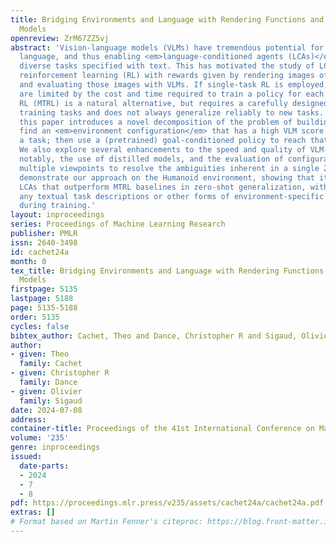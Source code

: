 ```yaml
---
title: Bridging Environments and Language with Rendering Functions and Vision-Language
  Models
openreview: ZrM67ZZ5vj
abstract: 'Vision-language models (VLMs) have tremendous potential for <em>grounding</em>
  language, and thus enabling <em>language-conditioned agents (LCAs)</em> to perform
  diverse tasks specified with text. This has motivated the study of LCAs based on
  reinforcement learning (RL) with rewards given by rendering images of an environment
  and evaluating those images with VLMs. If single-task RL is employed, such approaches
  are limited by the cost and time required to train a policy for each new task. Multi-task
  RL (MTRL) is a natural alternative, but requires a carefully designed corpus of
  training tasks and does not always generalize reliably to new tasks. Therefore,
  this paper introduces a novel decomposition of the problem of building an LCA: first
  find an <em>environment configuration</em> that has a high VLM score for text describing
  a task; then use a (pretrained) goal-conditioned policy to reach that configuration.
  We also explore several enhancements to the speed and quality of VLM-based LCAs,
  notably, the use of distilled models, and the evaluation of configurations from
  multiple viewpoints to resolve the ambiguities inherent in a single 2D view. We
  demonstrate our approach on the Humanoid environment, showing that it results in
  LCAs that outperform MTRL baselines in zero-shot generalization, without requiring
  any textual task descriptions or other forms of environment-specific annotation
  during training.'
layout: inproceedings
series: Proceedings of Machine Learning Research
publisher: PMLR
issn: 2640-3498
id: cachet24a
month: 0
tex_title: Bridging Environments and Language with Rendering Functions and Vision-Language
  Models
firstpage: 5135
lastpage: 5188
page: 5135-5188
order: 5135
cycles: false
bibtex_author: Cachet, Theo and Dance, Christopher R and Sigaud, Olivier
author:
- given: Theo
  family: Cachet
- given: Christopher R
  family: Dance
- given: Olivier
  family: Sigaud
date: 2024-07-08
address:
container-title: Proceedings of the 41st International Conference on Machine Learning
volume: '235'
genre: inproceedings
issued:
  date-parts:
  - 2024
  - 7
  - 8
pdf: https://proceedings.mlr.press/v235/assets/cachet24a/cachet24a.pdf
extras: []
# Format based on Martin Fenner's citeproc: https://blog.front-matter.io/posts/citeproc-yaml-for-bibliographies/
---
```

